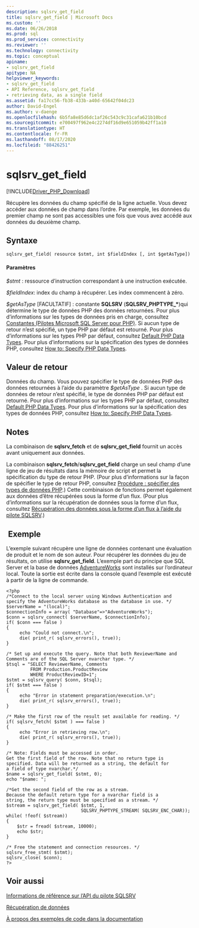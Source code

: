 ```yaml
---
description: sqlsrv_get_field
title: sqlsrv_get_field | Microsoft Docs
ms.custom: ''
ms.date: 06/26/2018
ms.prod: sql
ms.prod_service: connectivity
ms.reviewer: ''
ms.technology: connectivity
ms.topic: conceptual
apiname:
- sqlsrv_get_field
apitype: NA
helpviewer_keywords:
- sqlsrv_get_field
- API Reference, sqlsrv_get_field
- retrieving data, as a single field
ms.assetid: fa17cc56-fb38-433b-a40d-65642f04dc23
author: David-Engel
ms.author: v-daenge
ms.openlocfilehash: 6b5fa8e85d6dc1af26c543c9c31cafa621b10bcd
ms.sourcegitcommit: e700497f962e4c2274df16d9e651059b42ff1a10
ms.translationtype: HT
ms.contentlocale: fr-FR
ms.lasthandoff: 08/17/2020
ms.locfileid: "88426251"
---
```

# <a name="sqlsrv_get_field"></a>sqlsrv_get_field
[!INCLUDE[Driver_PHP_Download](../../includes/driver_php_download.md)]

Récupère les données du champ spécifié de la ligne actuelle. Vous devez accéder aux données de champ dans l’ordre. Par exemple, les données du premier champ ne sont pas accessibles une fois que vous avez accédé aux données du deuxième champ.  
  
## <a name="syntax"></a>Syntaxe  
  
```  
sqlsrv_get_field( resource $stmt, int $fieldIndex [, int $getAsType])  
```  
  
#### <a name="parameters"></a>Paramètres  
*$stmt* : ressource d’instruction correspondant à une instruction exécutée.  
  
*$fieldIndex*: index du champ à récupérer. Les index commencent à zéro.  
  
*$getAsType* [FACULTATIF] : constante **SQLSRV** (**SQLSRV_PHPTYPE_&#x2a;**)qui détermine le type de données PHP des données retournées. Pour plus d’informations sur les types de données pris en charge, consultez [Constantes &#40;Pilotes Microsoft SQL Server pour PHP&#41;](../../connect/php/constants-microsoft-drivers-for-php-for-sql-server.md). Si aucun type de retour n’est spécifié, un type PHP par défaut est retourné. Pour plus d’informations sur les types PHP par défaut, consultez [Default PHP Data Types](../../connect/php/default-php-data-types.md). Pour plus d’informations sur la spécification des types de données PHP, consultez [How to: Specify PHP Data Types](../../connect/php/how-to-specify-php-data-types.md).  
  
## <a name="return-value"></a>Valeur de retour  
Données du champ. Vous pouvez spécifier le type de données PHP des données retournées à l’aide du paramètre *$getAsType* . Si aucun type de données de retour n’est spécifié, le type de données PHP par défaut est retourné. Pour plus d’informations sur les types PHP par défaut, consultez [Default PHP Data Types](../../connect/php/default-php-data-types.md). Pour plus d’informations sur la spécification des types de données PHP, consultez [How to: Specify PHP Data Types](../../connect/php/how-to-specify-php-data-types.md).  
  
## <a name="remarks"></a>Notes  
La combinaison de **sqlsrv_fetch** et de **sqlsrv_get_field** fournit un accès avant uniquement aux données.  
  
La combinaison **sqlsrv_fetch**/**sqlsrv_get_field** charge un seul champ d’une ligne de jeu de résultats dans la mémoire de script et permet la spécification du type de retour PHP. (Pour plus d’informations sur la façon de spécifier le type de retour PHP, consultez [Procédure : spécifier des types de données PHP](../../connect/php/how-to-specify-php-data-types.md).) Cette combinaison de fonctions permet également aux données d’être récupérées sous la forme d’un flux. (Pour plus d’informations sur la récupération de données sous la forme d’un flux, consultez [Récupération des données sous la forme d’un flux à l’aide du pilote SQLSRV](../../connect/php/retrieving-data-as-a-stream-using-the-sqlsrv-driver.md).)  
  
## <a name="example"></a> Exemple  
L’exemple suivant récupère une ligne de données contenant une évaluation de produit et le nom de son auteur. Pour récupérer les données du jeu de résultats, on utilise **sqlsrv_get_field**. L’exemple part du principe que SQL Server et la base de données [AdventureWorks](https://github.com/Microsoft/sql-server-samples/tree/master/samples/databases/adventure-works) sont installés sur l’ordinateur local. Toute la sortie est écrite dans la console quand l’exemple est exécuté à partir de la ligne de commande.  
  
```  
<?php  
/*Connect to the local server using Windows Authentication and  
specify the AdventureWorks database as the database in use. */  
$serverName = "(local)";  
$connectionInfo = array( "Database"=>"AdventureWorks");  
$conn = sqlsrv_connect( $serverName, $connectionInfo);  
if( $conn === false )  
{  
     echo "Could not connect.\n";  
     die( print_r( sqlsrv_errors(), true));  
}  
  
/* Set up and execute the query. Note that both ReviewerName and  
Comments are of the SQL Server nvarchar type. */  
$tsql = "SELECT ReviewerName, Comments   
         FROM Production.ProductReview  
         WHERE ProductReviewID=1";  
$stmt = sqlsrv_query( $conn, $tsql);  
if( $stmt === false )  
{  
     echo "Error in statement preparation/execution.\n";  
     die( print_r( sqlsrv_errors(), true));  
}  
  
/* Make the first row of the result set available for reading. */  
if( sqlsrv_fetch( $stmt ) === false )  
{  
     echo "Error in retrieving row.\n";  
     die( print_r( sqlsrv_errors(), true));  
}  
  
/* Note: Fields must be accessed in order.  
Get the first field of the row. Note that no return type is  
specified. Data will be returned as a string, the default for  
a field of type nvarchar.*/  
$name = sqlsrv_get_field( $stmt, 0);  
echo "$name: ";  
  
/*Get the second field of the row as a stream.  
Because the default return type for a nvarchar field is a  
string, the return type must be specified as a stream. */  
$stream = sqlsrv_get_field( $stmt, 1,   
                            SQLSRV_PHPTYPE_STREAM( SQLSRV_ENC_CHAR));  
while( !feof( $stream))  
{   
    $str = fread( $stream, 10000);  
    echo $str;  
}  
  
/* Free the statement and connection resources. */  
sqlsrv_free_stmt( $stmt);  
sqlsrv_close( $conn);  
?>  
```  
  
## <a name="see-also"></a>Voir aussi  
[Informations de référence sur l’API du pilote SQLSRV](../../connect/php/sqlsrv-driver-api-reference.md)  

[Récupération de données](../../connect/php/retrieving-data.md)  

[À propos des exemples de code dans la documentation](../../connect/php/about-code-examples-in-the-documentation.md)  
  
